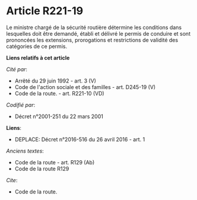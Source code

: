 # Article R221-19

Le ministre chargé de la sécurité routière  détermine les conditions dans lesquelles doit être demandé, établi et délivré le
permis de conduire et sont prononcées les extensions, prorogations et restrictions de validité des catégories de ce permis.

**Liens relatifs à cet article**

_Cité par_:

  - Arrêté du 29 juin 1992 - art. 3 (V)
  - Code de l'action sociale et des familles - art. D245-19 (V)
  - Code de la route. - art. R221-10 (VD)

_Codifié par_:

  - Décret n°2001-251 du 22 mars 2001

**Liens**:

  - DEPLACE: Décret n°2016-516 du 26 avril 2016 - art. 1

_Anciens textes_:

  - Code de la route - art. R129 (Ab)
  - Code de la route R129

_Cite_:

  - Code de la route.
